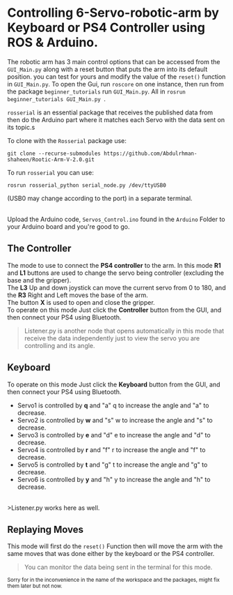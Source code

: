 
# Controlling 6-Servo-robotic-arm by Keyboard or PS4 Controller using ROS & Arduino. 

The robotic arm has 3 main control options that can be accessed from the `GUI_Main.py` along with a reset button that puts the arm into its default position. you can test for yours and modify the value of the `reset()` function in `GUI_Main.py`.
To open the Gui, run `roscore` on one instance, then run from the package `beginner_tutorials` run `GUI_Main.py`. All in `rosrun beginner_tutorials GUI_Main.py `.

`rosserial` is an essential package that receives the published data from  then do the Arduino part where it matches each Servo with the data sent on its topic.s
 
To clone with the `Rosserial` package use:

```
git clone --recurse-submodules https://github.com/Abdulrhman-shaheen/Rootic-Arm-V-2.0.git
```
To run `rosserial` you can use:

``` 
rosrun rosserial_python serial_node.py /dev/ttyUSB0
```
(USB0 may change according to the port) in a separate terminal.
<br><br>

Upload the Arduino code, `Servos_Control.ino` found in the `Arduino` Folder to your Arduino board and you're good to go. 
## The Controller
The mode to use to connect the **PS4 controller** to the arm. In this mode **R1** and **L1** buttons are used to change the servo being controller (excluding the base and the gripper). 
<br> The **L3** Up and down joystick can move the current servo from 0 to 180, and the **R3** Right and Left moves the base of the arm.
<br> The button **X** is used to open and close the gripper.
<br> To operate on this mode Just click the **Controller** button from the GUI, and then connect your PS4 using Bluetooth.
> Listener.py is another node that opens automatically in this mode that receive the data independently just to view the servo you are controlling and its angle.


## Keyboard
To operate on this mode Just click the **Keyboard** button from the GUI, and then connect your PS4 using Bluetooth.

- Servo1 is controlled by **q** and "a" q to increase the angle and "a" to decrease.
- Servo2 is controlled by **w** and "s" w to increase the angle and "s" to decrease.
- Servo3 is controlled by **e** and "d" e to increase the angle and "d" to decrease.
- Servo4 is controlled by **r** and "f" r to increase the angle and "f" to decrease.
- Servo5 is controlled by **t** and "g" t to increase the angle and "g" to decrease.
- Servo6 is controlled by **y** and "h" y to increase the angle and "h" to decrease.
<br>
>Listener.py works here as well.

## Replaying Moves
This mode will first do the `reset()` Function then will move the arm with the same moves that was done either by the keyboard or the PS4 controller.
> You can monitor the data being sent in the terminal for this mode.
 
<sub>
Sorry for in the inconvenience in the name of the workspace and the packages, might fix them later but not now.
</sub>

